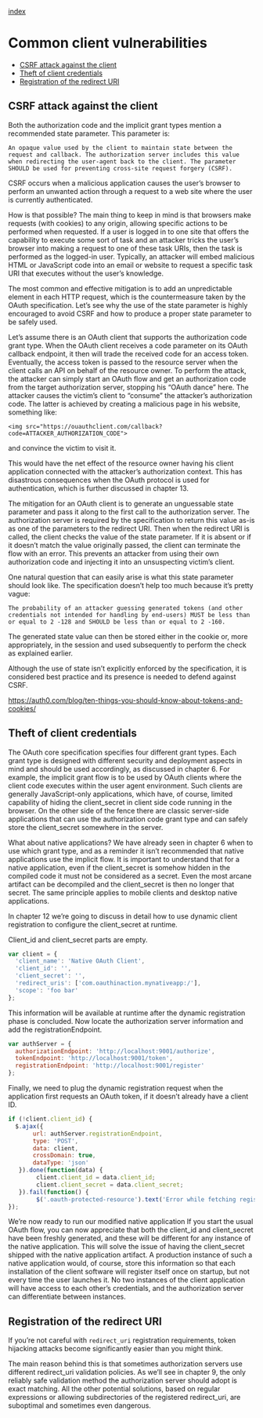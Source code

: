 [index](https://github.com/KiraDiShira/OAuth2/blob/master/README.md#oauth2)

# Common client vulnerabilities

- [CSRF attack against the client](#csrf-attack-against-the-client)
- [Theft of client credentials](#theft-of-client-credentials)
- [Registration of the redirect URI](#registration-of-the-redirect-uri)

## CSRF attack against the client

Both the authorization code and the implicit grant types mention a recommended state parameter. This parameter is:

```
An opaque value used by the client to maintain state between the request and callback. The authorization server includes this value when redirecting the user-agent back to the client. The parameter SHOULD be used for preventing cross-site request forgery (CSRF).
```

CSRF occurs when a malicious application causes the user’s browser to perform an unwanted action through a request to a web site where the user is currently authenticated.

How is that possible? The main thing to keep in mind is that browsers make requests (with cookies) to any origin, allowing specific actions to be performed when requested. If a user is logged in to one site that offers the capability to execute some sort of task and an attacker tricks the user’s browser into making a request to one of these task URIs, then the task is performed as the logged-in user. Typically, an attacker will embed malicious HTML or JavaScript code into an email or website to request a specific task URI that executes without the user’s knowledge.

The most common and effective mitigation is to add an unpredictable element in each HTTP request, which is the countermeasure taken by the OAuth specification. Let’s see why the use of the state parameter is highly encouraged to avoid CSRF and how to produce a proper state parameter to be safely used.

Let’s assume there is an OAuth client that supports the authorization code grant type. When the OAuth client receives a code parameter on its OAuth callback endpoint, it then will trade the received code for an access token. Eventually, the access token is passed to the resource server when the client calls an API on behalf of the resource owner. To perform the attack, the attacker can simply start an OAuth flow and get an authorization code from the target authorization server, stopping his “OAuth dance” here. The attacker causes the victim’s client to “consume” the attacker’s authorization code. The latter is achieved by creating a malicious page in his website, something like:

```
<img src="https://ouauthclient.com/callback?code=ATTACKER_AUTHORIZATION_CODE">
```

and convince the victim to visit it.

This would have the net effect of the resource owner having his client application connected with the attacker’s authorization context. This has disastrous consequences when the OAuth protocol is used for authentication, which is further discussed in chapter 13.

The mitigation for an OAuth client is to generate an unguessable state parameter and pass it along to the first call to the authorization server. The authorization server is required by the specification to return this value as-is as one of the parameters to the redirect URI. Then when the redirect URI is called, the client checks the value of the state parameter. If it is absent or if it doesn’t match the value originally passed, the client can terminate the flow with an error. This prevents an attacker from using their own authorization code and injecting it into an unsuspecting victim’s client. 

One natural question that can easily arise is what this state parameter should look like. The specification doesn’t help too much because it’s pretty vague:

```
The probability of an attacker guessing generated tokens (and other credentials not intended for handling by end-users) MUST be less than or equal to 2 -128 and SHOULD be less than or equal to 2 -160.
```

The generated state value can then be stored either in the cookie or, more appropriately, in the session and used subsequently to perform the check as explained earlier.

Although the use of state isn’t explicitly enforced by the specification, it is considered best practice and its presence is needed to defend against CSRF.

https://auth0.com/blog/ten-things-you-should-know-about-tokens-and-cookies/

## Theft of client credentials

The OAuth core specification specifies four different grant types. Each grant type is designed with different security and deployment aspects in mind and should be used accordingly, as discussed in chapter 6. For example, the implicit grant flow is to be used by OAuth clients where the client code executes within the user agent environment. Such clients are generally JavaScript-only applications, which have, of course, limited capability of hiding the client_secret in client side code running in the browser. On the other side of the fence there are classic server-side applications that can use the authorization code grant type and can safely store the client_secret somewhere in the server.

What about native applications? We have already seen in chapter 6 when to use which grant type, and as a reminder it isn’t recommended that native applications use the implicit flow. It is important to understand that for a native application, even if the client_secret is somehow hidden in the compiled code it must not be considered as a secret. Even the most arcane artifact can be decompiled and the client_secret is then no longer that secret. The same principle applies to mobile clients and desktop native applications.

In chapter 12 we’re going to discuss in detail how to use dynamic client registration to configure the client_secret at runtime.

Client_id and client_secret parts are empty.

```js
var client = {
  'client_name': 'Native OAuth Client',
  'client_id': '',
  'client_secret': '',
  'redirect_uris': ['com.oauthinaction.mynativeapp:/'],
  'scope': 'foo bar'
};
```

This information will be available at runtime after the dynamic registration phase is concluded. Now locate the authorization server information and add the registrationEndpoint.

```js
var authServer = {
  authorizationEndpoint: 'http://localhost:9001/authorize',
  tokenEndpoint: 'http://localhost:9001/token',
  registrationEndpoint: 'http://localhost:9001/register'
};
```

Finally, we need to plug the dynamic registration request when the application first requests an OAuth token, if it doesn’t already have a client ID.

```js
if (!client.client_id) {
  $.ajax({
       url: authServer.registrationEndpoint,
       type: 'POST',
       data: client,
       crossDomain: true,
       dataType: 'json'
   }).done(function(data) {
        client.client_id = data.client_id;
        client.client_secret = data.client_secret;
   }).fail(function() {
        $('.oauth-protected-resource').text('Error while fetching registration endpoint');
});
```
We’re now ready to run our modified native application If you start the usual OAuth flow, you can now appreciate that both the client_id and client_secret have been freshly generated, and these will be different for any instance of the native application. This will solve the issue of having the client_secret shipped with the native application artifact. A production instance of such a native application would, of course, store this information so that each installation of the client software will register itself once on startup, but not every time the user launches it. No two instances of the client application will have access to each other’s credentials, and the authorization server can differentiate between instances.

## Registration of the redirect URI

If you’re not careful with `redirect_uri` registration requirements, token hijacking attacks become significantly easier than you might think.

The main reason behind this is that sometimes authorization servers use different redirect_uri validation policies. As we’ll see in chapter 9, the only reliably safe validation method the authorization server should adopt is exact matching. All the other potential solutions, based on regular expressions or allowing subdirectories of the registered redirect_uri, are suboptimal and sometimes even dangerous.

<img src="" />
